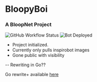 # BloopyBoi
### A BloopNet Project
![GitHub Workflow Status](https://img.shields.io/github/workflow/status/h3mmy/bloopyboi/deploy-bot.yaml?style=for-the-badge)
![Bot Deployed](https://github.com/h3mmy/BloopyBoi/actions/workflows/deploy-bot.yaml/badge.svg)

- Project initialized.
- Currently only pulls inspirobot images
- Gone public with visibility


-- Rewriting in Go??

Go rewrite+ available [here](https://gitlab.com/h3mmy/bloopyboi)
